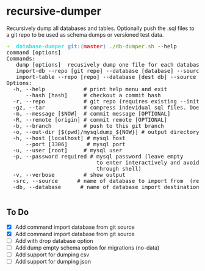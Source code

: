 # recursive-dumper
Recursively dump all databases and tables. Optionally push the .sql files to a git repo to be used as schema dumps or versioned test data.

<pre><font color="#8AE234"><b>➜  </b></font><font color="#34E2E2"><b>database-dumper</b></font> <font color="#729FCF"><b>git:(</b></font><font color="#EF2929"><b>master</b></font><font color="#729FCF"><b>)</b></font> <font color="#4E9A06">./db-dumper.sh</font> --help
command [options]                                                                    
Commands:                                                                            
   dump [options]  recusively dump one file for each database and one for each table 
   import-db --repo [git repo] --database [database] --source [source]  [options]    
   import-table --repo [repo] --database [dest db] --source [source db] --table [table] [opts]
Options:                                                                             
  -h, --help            # print help menu and exit                                   
      --hash [hash]     # checkout a commit hash                                     
  -r, --repo            # git repo (requires existing --initialized-- git repo)      
  -gz, --tar            # compress indevidual sql files. Does not work with git      
  -m, --message [$NOW]  # commit message [OPTIONAL]                                  
  -R, --remote [origin] # commit remote [OPTIONAL]                                   
  -b, --branch          # push to this git branch                                    
  -o, --out-dir [$(pwd)/mysqldump_${NOW}] # output directory (where to dump the data)
  -h, --host [localhost] # mysql host                                                
      --port [3306]      # mysql port                                                
  -u, --user [root]     # mysql user                                                 
  -p, --password required # mysql password (leave empty                              
                            to enter interactively and avoid passing in clear text   
                            through shell)                                           
  -v, --verbose         # show output                                                
  -src, --source      # name of database to import from  (requires git)              
  -db, --database      # name of database import destination  (requires git)         

</pre>

## To Do

- [x] Add command import database from git source
- [x] Add command import database from git source
- [ ] Add with drop database option
- [ ] Add dump empty schema option for migrations (no-data)
- [ ] Add support for dumping csv
- [ ] Add support for dumping json 
